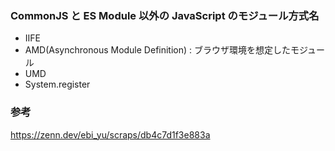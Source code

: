 ### CommonJS と ES Module 以外の JavaScript のモジュール方式名

- IIFE
- AMD(Asynchronous Module Definition) : ブラウザ環境を想定したモジュール
- UMD
- System.register

### 参考

https://zenn.dev/ebi_yu/scraps/db4c7d1f3e883a

